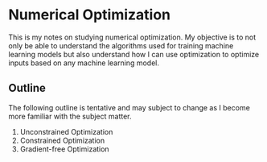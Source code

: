 # Numerical Optimization

This is my notes on studying numerical optimization. My objective is to not only be able to understand the algorithms used for training machine learning models but also understand how I can use optimization to optimize inputs based on any machine learning model.

## Outline

The following outline is tentative and may subject to change as I become more familiar with the subject matter.

1. Unconstrained Optimization
2. Constrained Optimization
3. Gradient-free Optimization
